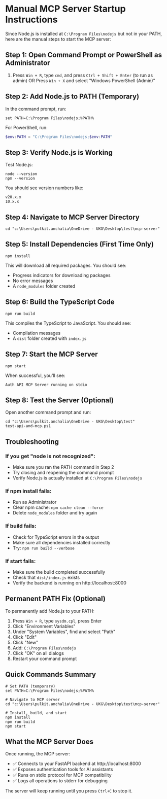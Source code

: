 # Manual MCP Server Startup Instructions

Since Node.js is installed at `C:\Program Files\nodejs` but not in your PATH, here are the manual steps to start the MCP server:

## Step 1: Open Command Prompt or PowerShell as Administrator

1. Press `Win + R`, type `cmd`, and press `Ctrl + Shift + Enter` (to run as admin)
   OR
   Press `Win + X` and select "Windows PowerShell (Admin)"

## Step 2: Add Node.js to PATH (Temporary)

In the command prompt, run:
```batch
set PATH=C:\Program Files\nodejs;%PATH%
```

For PowerShell, run:
```powershell
$env:PATH = "C:\Program Files\nodejs;$env:PATH"
```

## Step 3: Verify Node.js is Working

Test Node.js:
```batch
node --version
npm --version
```

You should see version numbers like:
```
v20.x.x
10.x.x
```

## Step 4: Navigate to MCP Server Directory

```batch
cd "c:\Users\pulkit.anchalia\OneDrive - UKG\Desktop\test\mcp-server"
```

## Step 5: Install Dependencies (First Time Only)

```batch
npm install
```

This will download all required packages. You should see:
- Progress indicators for downloading packages
- No error messages
- A `node_modules` folder created

## Step 6: Build the TypeScript Code

```batch
npm run build
```

This compiles the TypeScript to JavaScript. You should see:
- Compilation messages
- A `dist` folder created with `index.js`

## Step 7: Start the MCP Server

```batch
npm start
```

When successful, you'll see:
```
Auth API MCP Server running on stdio
```

## Step 8: Test the Server (Optional)

Open another command prompt and run:
```batch
cd "c:\Users\pulkit.anchalia\OneDrive - UKG\Desktop\test"
test-api-and-mcp.ps1
```

## Troubleshooting

### If you get "node is not recognized":
- Make sure you ran the PATH command in Step 2
- Try closing and reopening the command prompt
- Verify Node.js is actually installed at `C:\Program Files\nodejs`

### If npm install fails:
- Run as Administrator
- Clear npm cache: `npm cache clean --force`
- Delete `node_modules` folder and try again

### If build fails:
- Check for TypeScript errors in the output
- Make sure all dependencies installed correctly
- Try: `npm run build --verbose`

### If start fails:
- Make sure the build completed successfully
- Check that `dist/index.js` exists
- Verify the backend is running on http://localhost:8000

## Permanent PATH Fix (Optional)

To permanently add Node.js to your PATH:

1. Press `Win + R`, type `sysdm.cpl`, press Enter
2. Click "Environment Variables"
3. Under "System Variables", find and select "Path"
4. Click "Edit"
5. Click "New"
6. Add: `C:\Program Files\nodejs`
7. Click "OK" on all dialogs
8. Restart your command prompt

## Quick Commands Summary

```batch
# Set PATH (temporary)
set PATH=C:\Program Files\nodejs;%PATH%

# Navigate to MCP server
cd "c:\Users\pulkit.anchalia\OneDrive - UKG\Desktop\test\mcp-server"

# Install, build, and start
npm install
npm run build
npm start
```

## What the MCP Server Does

Once running, the MCP server:
- ✅ Connects to your FastAPI backend at http://localhost:8000
- ✅ Exposes authentication tools for AI assistants
- ✅ Runs on stdio protocol for MCP compatibility
- ✅ Logs all operations to stderr for debugging

The server will keep running until you press `Ctrl+C` to stop it.
